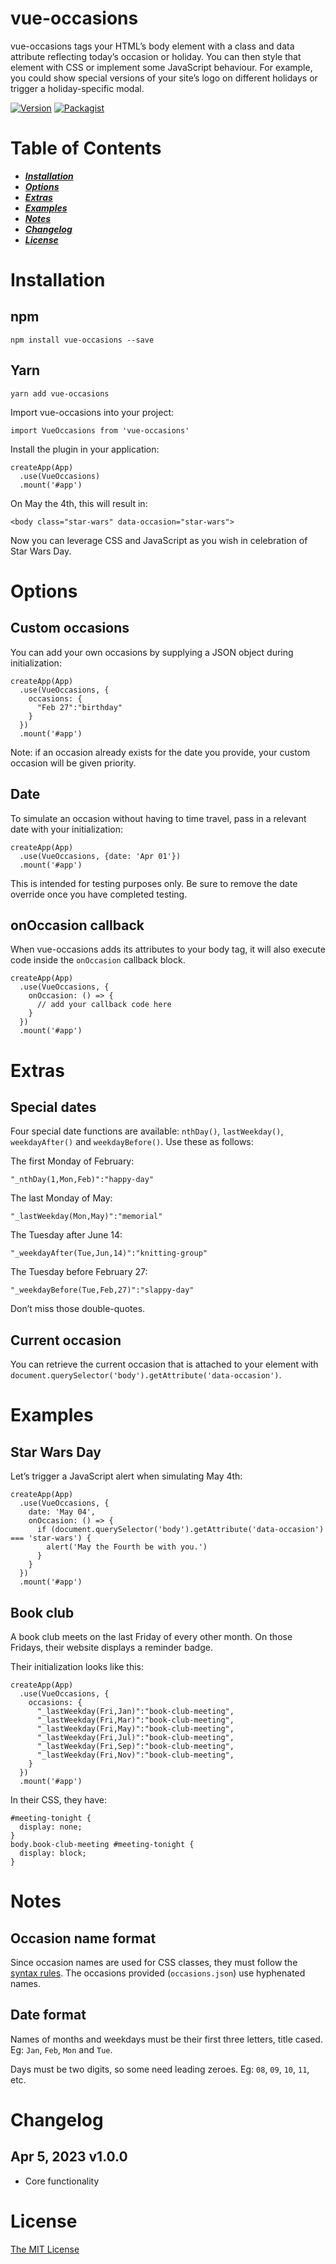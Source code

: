 # vue-occasions

vue-occasions tags your HTML’s body element with a class and data attribute reflecting today’s occasion or holiday. You can then style that element with CSS or implement some JavaScript behaviour. For example, you could show special versions of your site’s logo on different holidays or trigger a holiday-specific modal.

[![Version](https://img.shields.io/npm/v/vue-occasions?style=flat-square)](https://www.npmjs.com/package/vue-occasions)
[![Packagist](https://img.shields.io/packagist/l/doctrine/orm.svg?style=flat-square)](https://www.npmjs.com/package/vue-occasions)


# Table of Contents
* [___Installation___](#installation)
* [___Options___](#options)
* [___Extras___](#extras)
* [___Examples___](#examples)
* [___Notes___](#notes)
* [___Changelog___](#changelog)
* [___License___](#license)

# Installation

## npm

`npm install vue-occasions --save`

## Yarn

`yarn add vue-occasions`

Import vue-occasions into your project:

```
import VueOccasions from 'vue-occasions'
```

Install the plugin in your application:

```
createApp(App)
  .use(VueOccasions)
  .mount('#app')
```

On May the 4th, this will result in:

```
<body class="star-wars" data-occasion="star-wars">
```

Now you can leverage CSS and JavaScript as you wish in celebration of Star Wars Day.

# Options

## Custom occasions

You can add your own occasions by supplying a JSON object during initialization:
```
createApp(App)
  .use(VueOccasions, {
    occasions: {
      "Feb 27":"birthday"
    }
  })
  .mount('#app')
```

Note: if an occasion already exists for the date you provide, your custom occasion will be given priority.

## Date

To simulate an occasion without having to time travel, pass in a relevant date with your initialization:

```
createApp(App)
  .use(VueOccasions, {date: 'Apr 01'})
  .mount('#app')
```

This is intended for testing purposes only. Be sure to remove the date override once you have completed testing.

## onOccasion callback

When vue-occasions adds its attributes to your body tag, it will also execute code inside the `onOccasion` callback block.

```
createApp(App)
  .use(VueOccasions, {
    onOccasion: () => {
      // add your callback code here
    }
  })
  .mount('#app')
```

# Extras

## Special dates

Four special date functions are available: `nthDay()`, `lastWeekday()`, `weekdayAfter()` and `weekdayBefore()`. Use these as follows:

The first Monday of February:
```
"_nthDay(1,Mon,Feb)":"happy-day"
```

The last Monday of May:
```
"_lastWeekday(Mon,May)":"memorial"
```

The Tuesday after June 14:
```
"_weekdayAfter(Tue,Jun,14)":"knitting-group"
```

The Tuesday before February 27:
```
"_weekdayBefore(Tue,Feb,27)":"slappy-day"
```

Don’t miss those double-quotes.

## Current occasion

You can retrieve the current occasion that is attached to your element with `document.querySelector('body').getAttribute('data-occasion')`.

# Examples

## Star Wars Day

Let’s trigger a JavaScript alert when simulating May 4th:
```
createApp(App)
  .use(VueOccasions, {
    date: 'May 04',
    onOccasion: () => {
      if (document.querySelector('body').getAttribute('data-occasion') === 'star-wars') {
        alert('May the Fourth be with you.')
      }
    }
  })
  .mount('#app')
```

## Book club

A book club meets on the last Friday of every other month. On those Fridays, their website displays a reminder badge.

Their initialization looks like this:

```
createApp(App)
  .use(VueOccasions, {
    occasions: {
      "_lastWeekday(Fri,Jan)":"book-club-meeting",
      "_lastWeekday(Fri,Mar)":"book-club-meeting",
      "_lastWeekday(Fri,May)":"book-club-meeting",
      "_lastWeekday(Fri,Jul)":"book-club-meeting",
      "_lastWeekday(Fri,Sep)":"book-club-meeting",
      "_lastWeekday(Fri,Nov)":"book-club-meeting",
    }
  })
  .mount('#app')
```

In their CSS, they have:

```
#meeting-tonight {
  display: none;
}
body.book-club-meeting #meeting-tonight {
  display: block;
}
```

# Notes

## Occasion name format

Since occasion names are used for CSS classes, they must follow the [syntax rules](https://developer.mozilla.org/en-US/docs/Web/CSS/Class_selectors). The occasions provided (`occasions.json`) use hyphenated names.

## Date format

Names of months and weekdays must be their first three letters, title cased. Eg: `Jan`, `Feb`, `Mon` and `Tue`.

Days must be two digits, so some need leading zeroes. Eg: `08`, `09`, `10`, `11`, etc.

# Changelog

## Apr 5, 2023 v1.0.0

* Core functionality

# License

[The MIT License](http://opensource.org/licenses/MIT)

